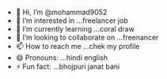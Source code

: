 - 👋 Hi, I’m @mohammad9052
- 👀 I’m interested in ...freelancer job
- 🌱 I’m currently learning ...coral draw
- 💞️ I’m looking to collaborate on ...freenancer
- 📫 How to reach me ...chek my profile
- 😄 Pronouns: ...hindi english
- ⚡ Fun fact: ...bhojpuri janat bani

<!---
mohammad9052/mohammad9052 is a ✨ special ✨ repository because its `README.md` (this file) appears on your GitHub profile.
You can click the Preview link to take a look at your changes.
--->
